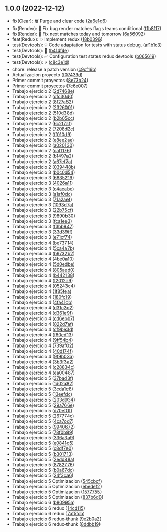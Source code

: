 ## 1.0.0 (2022-12-12)

- fix(Clear): :wastebasket: Purge and clear code ([2a6e1d6](https://github.com/Nekzus/React-Native/commit/2a6e1d6))
- fix(Render): :bug: Fix bug render matches flags teams conditional ([f1b8117](https://github.com/Nekzus/React-Native/commit/f1b8117))
- fix(Render): :bug: Fix next matches today and tomorrow ([6a56092](https://github.com/Nekzus/React-Native/commit/6a56092))
- feat(Redux): :sparkles: Implement redux ([18b0396](https://github.com/Nekzus/React-Native/commit/18b0396))
- test(Devtools): :bulb: Code adaptation for tests with status debug. ([af1b1c3](https://github.com/Nekzus/React-Native/commit/af1b1c3))
- test(Devtools): :rocket: ([b414f4e](https://github.com/Nekzus/React-Native/commit/b414f4e))
- test(Devtools): :white_check_mark: Configuration test states redux devtools ([b065619](https://github.com/Nekzus/React-Native/commit/b065619))
- test(Devtools): :zap: ([c8c3e1d](https://github.com/Nekzus/React-Native/commit/c8c3e1d))
- chore: release a patch version ([c9cf16b](https://github.com/Nekzus/React-Native/commit/c9cf16b))
- Actualizacion proyecto ([f07439d](https://github.com/Nekzus/React-Native/commit/f07439d))
- Primer commit proyectos ([8e73b24](https://github.com/Nekzus/React-Native/commit/8e73b24))
- Primer commit proyectos ([7c6e007](https://github.com/Nekzus/React-Native/commit/7c6e007))
- Trabajo ejercicio 2 ([2d7468e](https://github.com/Nekzus/React-Native/commit/2d7468e))
- Trabajo ejercicio 2 ([dfc3040](https://github.com/Nekzus/React-Native/commit/dfc3040))
- Trabajo ejercicio 2 ([8f27a82](https://github.com/Nekzus/React-Native/commit/8f27a82))
- Trabajo ejercicio 2 ([2326001](https://github.com/Nekzus/React-Native/commit/2326001))
- Trabajo ejercicio 2 ([510d38d](https://github.com/Nekzus/React-Native/commit/510d38d))
- Trabajo ejercicio 2 ([b2b05cc](https://github.com/Nekzus/React-Native/commit/b2b05cc))
- Trabajo ejercicio 2 ([6c2f7af](https://github.com/Nekzus/React-Native/commit/6c2f7af))
- Trabajo ejercicio 2 ([7208d2c](https://github.com/Nekzus/React-Native/commit/7208d2c))
- Trabajo ejercicio 2 ([ff010d9](https://github.com/Nekzus/React-Native/commit/ff010d9))
- Trabajo ejercicio 2 ([e8ee2ae](https://github.com/Nekzus/React-Native/commit/e8ee2ae))
- Trabajo ejercicio 2 ([a020130](https://github.com/Nekzus/React-Native/commit/a020130))
- Trabajo ejercicio 2 ([caf1176](https://github.com/Nekzus/React-Native/commit/caf1176))
- Trabajo ejercicio 2 ([b1497a2](https://github.com/Nekzus/React-Native/commit/b1497a2))
- Trabajo ejercicio 2 ([a67ef7a](https://github.com/Nekzus/React-Native/commit/a67ef7a))
- Trabajo ejercicio 2 ([039448b](https://github.com/Nekzus/React-Native/commit/039448b))
- Trabajo ejercicio 3 ([b0c0d54](https://github.com/Nekzus/React-Native/commit/b0c0d54))
- Trabajo ejercicio 3 ([6835219](https://github.com/Nekzus/React-Native/commit/6835219))
- Trabajo ejercicio 3 ([4026a11](https://github.com/Nekzus/React-Native/commit/4026a11))
- Trabajo ejercicio 3 ([c4acabe](https://github.com/Nekzus/React-Native/commit/c4acabe))
- Trabajo ejercicio 3 ([a1af0dc](https://github.com/Nekzus/React-Native/commit/a1af0dc))
- Trabajo ejercicio 3 ([71a2aef](https://github.com/Nekzus/React-Native/commit/71a2aef))
- Trabajo ejercicio 3 ([1093d7a](https://github.com/Nekzus/React-Native/commit/1093d7a))
- Trabajo ejercicio 3 ([22b75cf](https://github.com/Nekzus/React-Native/commit/22b75cf))
- Trabajo ejercicio 3 ([9890b30](https://github.com/Nekzus/React-Native/commit/9890b30))
- Trabajo ejercicio 3 ([fca1ee3](https://github.com/Nekzus/React-Native/commit/fca1ee3))
- Trabajo ejercicio 3 ([f3bb947](https://github.com/Nekzus/React-Native/commit/f3bb947))
- Trabajo ejercicio 3 ([33d39ff](https://github.com/Nekzus/React-Native/commit/33d39ff))
- Trabajo ejercicio 3 ([e71cf74](https://github.com/Nekzus/React-Native/commit/e71cf74))
- Trabajo ejercicio 4 ([be73714](https://github.com/Nekzus/React-Native/commit/be73714))
- Trabajo ejercicio 4 ([5ca4a7b](https://github.com/Nekzus/React-Native/commit/5ca4a7b))
- Trabajo ejercicio 4 ([b9732b2](https://github.com/Nekzus/React-Native/commit/b9732b2))
- Trabajo ejercicio 4 ([4be0a10](https://github.com/Nekzus/React-Native/commit/4be0a10))
- Trabajo ejercicio 4 ([5d0edbe](https://github.com/Nekzus/React-Native/commit/5d0edbe))
- Trabajo ejercicio 4 ([805aed0](https://github.com/Nekzus/React-Native/commit/805aed0))
- Trabajo ejercicio 4 ([b442138](https://github.com/Nekzus/React-Native/commit/b442138))
- Trabajo ejercicio 4 ([f2012a9](https://github.com/Nekzus/React-Native/commit/f2012a9))
- Trabajo ejercicio 4 ([05243c4](https://github.com/Nekzus/React-Native/commit/05243c4))
- Trabajo ejercicio 4 ([1f85fea](https://github.com/Nekzus/React-Native/commit/1f85fea))
- Trabajo ejercicio 4 ([180fc19](https://github.com/Nekzus/React-Native/commit/180fc19))
- Trabajo ejercicio 4 ([4fa41cb](https://github.com/Nekzus/React-Native/commit/4fa41cb))
- Trabajo ejercicio 4 ([d31c2d2](https://github.com/Nekzus/React-Native/commit/d31c2d2))
- Trabajo ejercicio 4 ([d361e9f](https://github.com/Nekzus/React-Native/commit/d361e9f))
- Trabajo ejercicio 4 ([cd6ebb7](https://github.com/Nekzus/React-Native/commit/cd6ebb7))
- Trabajo ejercicio 4 ([822d7af](https://github.com/Nekzus/React-Native/commit/822d7af))
- Trabajo ejercicio 4 ([cf9be3d](https://github.com/Nekzus/React-Native/commit/cf9be3d))
- Trabajo ejercicio 4 ([f60ed13](https://github.com/Nekzus/React-Native/commit/f60ed13))
- Trabajo ejercicio 4 ([9ff54b4](https://github.com/Nekzus/React-Native/commit/9ff54b4))
- Trabajo ejercicio 4 ([739af02](https://github.com/Nekzus/React-Native/commit/739af02))
- Trabajo ejercicio 4 ([40d174f](https://github.com/Nekzus/React-Native/commit/40d174f))
- Trabajo ejercicio 4 ([9f9b03a](https://github.com/Nekzus/React-Native/commit/9f9b03a))
- Trabajo ejercicio 4 ([3b3f3a2](https://github.com/Nekzus/React-Native/commit/3b3f3a2))
- Trabajo ejercicio 4 ([c28834c](https://github.com/Nekzus/React-Native/commit/c28834c))
- Trabajo ejercicio 4 ([ea00487](https://github.com/Nekzus/React-Native/commit/ea00487))
- Trabajo ejercicio 5 ([37bad3f](https://github.com/Nekzus/React-Native/commit/37bad3f))
- Trabajo ejercicio 5 ([1d02a82](https://github.com/Nekzus/React-Native/commit/1d02a82))
- Trabajo ejercicio 5 ([3cda1c8](https://github.com/Nekzus/React-Native/commit/3cda1c8))
- Trabajo ejercicio 5 ([13eefdc](https://github.com/Nekzus/React-Native/commit/13eefdc))
- Trabajo ejercicio 5 ([203d934](https://github.com/Nekzus/React-Native/commit/203d934))
- Trabajo ejercicio 5 ([29a766e](https://github.com/Nekzus/React-Native/commit/29a766e))
- Trabajo ejercicio 5 ([d70ef0f](https://github.com/Nekzus/React-Native/commit/d70ef0f))
- Trabajo ejercicio 5 ([267774c](https://github.com/Nekzus/React-Native/commit/267774c))
- Trabajo ejercicio 5 ([4ca7cd7](https://github.com/Nekzus/React-Native/commit/4ca7cd7))
- Trabajo ejercicio 5 ([9940672](https://github.com/Nekzus/React-Native/commit/9940672))
- Trabajo ejercicio 5 ([78f0b89](https://github.com/Nekzus/React-Native/commit/78f0b89))
- Trabajo ejercicio 5 ([336a3a9](https://github.com/Nekzus/React-Native/commit/336a3a9))
- Trabajo ejercicio 5 ([e0841d5](https://github.com/Nekzus/React-Native/commit/e0841d5))
- Trabajo ejercicio 5 ([c8df7e0](https://github.com/Nekzus/React-Native/commit/c8df7e0))
- Trabajo ejercicio 5 ([b301713](https://github.com/Nekzus/React-Native/commit/b301713))
- Trabajo ejercicio 5 ([2edd88a](https://github.com/Nekzus/React-Native/commit/2edd88a))
- Trabajo ejercicio 5 ([8782776](https://github.com/Nekzus/React-Native/commit/8782776))
- Trabajo ejercicio 5 ([b0a67dc](https://github.com/Nekzus/React-Native/commit/b0a67dc))
- Trabajo ejercicio 5 ([24f3ca6](https://github.com/Nekzus/React-Native/commit/24f3ca6))
- Trabajo ejercicio 5 Optimizacion ([545cbcf](https://github.com/Nekzus/React-Native/commit/545cbcf))
- Trabajo ejercicio 5 Optimizacion ([ebedef2](https://github.com/Nekzus/React-Native/commit/ebedef2))
- Trabajo ejercicio 5 Optimizacion ([1577755](https://github.com/Nekzus/React-Native/commit/1577755))
- Trabajo ejercicio 5 Optimizacion ([837b6d8](https://github.com/Nekzus/React-Native/commit/837b6d8))
- Trabajo ejercicio 6 ([b80995a](https://github.com/Nekzus/React-Native/commit/b80995a))
- Trabajo ejercicio 6 redux ([14cd115](https://github.com/Nekzus/React-Native/commit/14cd115))
- Trabajo ejercicio 6 redux ([7af5fcb](https://github.com/Nekzus/React-Native/commit/7af5fcb))
- Trabajo ejercicio 6 redux-thunk ([9e2b0a2](https://github.com/Nekzus/React-Native/commit/9e2b0a2))
- Trabajo ejercicio 6 redux-thunk ([8ddbb19](https://github.com/Nekzus/React-Native/commit/8ddbb19))
